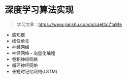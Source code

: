 # 深度学习算法实现

> 学习文章：https://www.jianshu.com/u/caef4c71a9fe

- 感知器
- 线性单元
- 神经网络
- 神经网络 - 向量化编程
- 卷积神经网络
- 循环神经网络
- 长短时记忆网络(LSTM)
